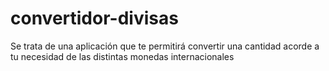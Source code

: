 # convertidor-divisas
Se trata de una aplicación que te permitirá convertir una cantidad acorde a tu necesidad de las distintas monedas internacionales
